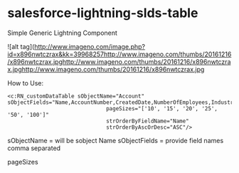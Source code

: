 # salesforce-lightning-slds-table
Simple Generic Lightning Component

![alt tag](http://www.imageno.com/image.php?id=x896nwtczrax&kk=39968257http://www.imageno.com/thumbs/20161216/x896nwtczrax.jpghttp://www.imageno.com/thumbs/20161216/x896nwtczrax.jpghttp://www.imageno.com/thumbs/20161216/x896nwtczrax.jpg


How to Use:
```
<c:RN_customDataTable sObjectName="Account" sObjectFields="Name,AccountNumber,CreatedDate,NumberOfEmployees,Industry"
                               pageSizes="['10', '15', '20', '25', '50', '100']"
                               strOrderByFieldName="Name"
                               strOrderByAscOrDesc="ASC"/>
```


sObjectName = will be sobject Name 
sObjectFields = provide field names comma separated 


pageSizes 


